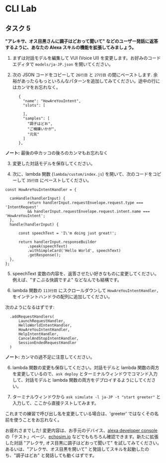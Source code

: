 # CLI Lab
## タスク 5

  **"アレキサ、オス目黒さんに調子はどおって聞いて" などのユーザー発話に返答するように、あなたの Alexa スキルの機能を拡張してみましょう。**

1. まずは対話モデルを編集して VUI (Voice UI) を変更します。お好みのコードエディタで `models/ja-JP.json` を開いてください。

2. 次の JSON コードをコピーして `26行目` と `27行目` の間にペーストします. 余裕があったらもっといろんなパターンを追加してみてください。途中の行にはカンマをお忘れなく。

  ```
        {
          "name": "HowAreYouIntent",
          "slots": [

          ],
          "samples": [
            "調子はどお",
            "ご機嫌いかが",
            "元気"
          ]
        },
   ```
**ノート:** 最後の中カッコの後ろのカンマもお忘れなく

3. 変更した対話モデルを保存してください。

4. 次に、lambda 関数 (`lambda/custom/index.js`) を開いて、次のコードをコピーして `35行目` にペーストしてください。

  ```
const HowAreYouIntentHandler = {

	canHandle(handlerInput) {
    		return handlerInput.requestEnvelope.request.type === 'IntentRequest'
      		&& handlerInput.requestEnvelope.request.intent.name === 'HowAreYouIntent';
	},
	handle(handlerInput) {

		const speechText = 'I\'m doing just great!';

		return handlerInput.responseBuilder
			.speak(speechText)
			.withSimpleCard('Hello World', speechText)
			.getResponse();
	},
};
  ```
5. speechText 変数の内容を、返答させたい好きなものに変更してください。例えば、"すこぶる快調ですよ" などなんでも結構です。

6. lambda 関数の `113行目` にスクロールダウンして `HowAreYouIntentHandler,` をインテントハンドラの配列に追加してください。 

次のようになるはずです:

  ```
    .addRequestHandlers(
	    LaunchRequestHandler,
	    HelloWorldIntentHandler,
	    HowAreYouIntentHandler,
	    HelpIntentHandler,
	    CancelAndStopIntentHandler,
	    SessionEndedRequestHandler
    )
  ```
  **ノート:** カンマの過不足に注意してください。
  
  
6. lambda 関数の変更も保存してください。対話モデルと lambda 関数の両方を変更しているので、`ask deploy` とターミナルウィンドウでコマンド入力して、対話モデルと lambda 関数の両方をデプロイするようにしてください。


7. ターミナルウィンドウから `ask simulate -l ja-JP -t "start greeter"` と入力して、ここから直接テストしてみます。 

これまでの練習で呼び出し名を変更している場合は、'greeter' ではなくその名前を使うことをお忘れなく。

お疲れさまでした! 変更内容は、お手元のデバイス、[alexa developer console](https://developer.amazon.com/alexa/console/ask) の「テスト」ページ、[echosim.io](https://www.echosim.io) などでももちろん確認できます。新たに拡張した対話 "アレクサ, オス目黒に調子はどおって聞いて" を試してみてください。あるいは、"アレクサ、オス目黒を開いて" と発話してスキルを起動したのち、"調子はどお" と発話しても動くはずです。
